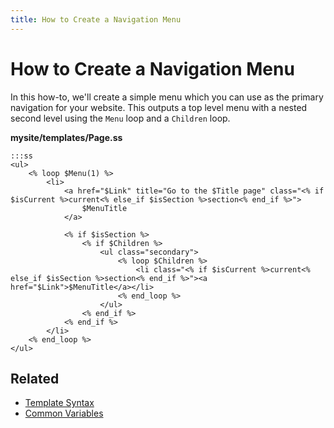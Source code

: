 ```yaml
---
title: How to Create a Navigation Menu
---
```

# How to Create a Navigation Menu

In this how-to, we'll create a simple menu which you can use as the primary navigation for your website. This outputs a
top level menu with a nested second level using the `Menu` loop and a `Children` loop.

**mysite/templates/Page.ss**

	:::ss
	<ul>
		<% loop $Menu(1) %>
			<li>
				<a href="$Link" title="Go to the $Title page" class="<% if $isCurrent %>current<% else_if $isSection %>section<% end_if %>">
					$MenuTitle
				</a>

				<% if $isSection %>
					<% if $Children %>
						<ul class="secondary">
							<% loop $Children %>
								<li class="<% if $isCurrent %>current<% else_if $isSection %>section<% end_if %>"><a href="$Link">$MenuTitle</a></li>
							<% end_loop %>
						</ul>
					<% end_if %>
				<% end_if %>
			</li>
		<% end_loop %>
	</ul>

## Related

* [Template Syntax](../syntax)
* [Common Variables](../common_variables)
